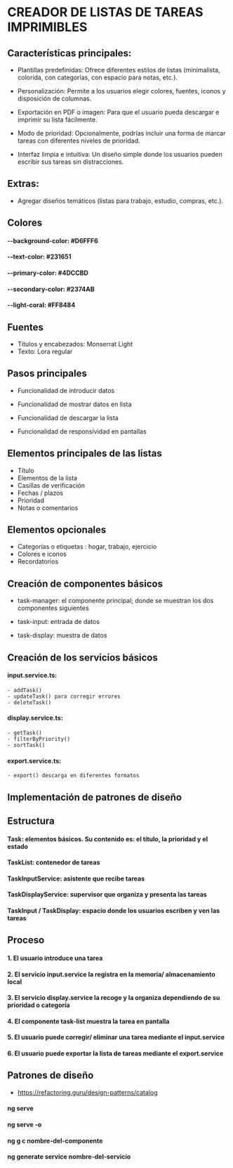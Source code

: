 # CREADOR DE LISTAS DE TAREAS IMPRIMIBLES

## Características principales:

- Plantillas predefinidas: Ofrece diferentes estilos de listas (minimalista, colorida, con categorías, con espacio para notas, etc.).

- Personalización: Permite a los usuarios elegir colores, fuentes, iconos y disposición de columnas.

- Exportación en PDF o imagen: Para que el usuario pueda descargar e imprimir su lista fácilmente.

- Modo de prioridad: Opcionalmente, podrías incluir una forma de marcar tareas con diferentes niveles de prioridad.

- Interfaz limpia e intuitiva: Un diseño simple donde los usuarios pueden escribir sus tareas sin distracciones.

## Extras:

- Agregar diseños temáticos (listas para trabajo, estudio, compras, etc.).

## Colores 

#### --background-color: #D6FFF6
#### --text-color: #231651
#### --primary-color: #4DCCBD
#### --secondary-color: #2374AB
#### --light-coral: #FF8484

## Fuentes

- Títulos y encabezados: Monserrat Light
- Texto: Lora regular

## Pasos principales

- Funcionalidad de introducir datos
- Funcionalidad de mostrar datos en lista
- Funcionalidad de descargar la lista

- Funcionalidad de responsividad en pantallas

## Elementos principales de las listas

- Título
- Elementos de la lista
- Casillas de verificación
- Fechas / plazos
- Prioridad
- Notas o comentarios

## Elementos opcionales

- Categorías o etiquetas : hogar, trabajo, ejercicio
- Colores e iconos
- Recordatorios

## Creación de componentes básicos

- task-manager: el componente principal; donde se muestran los dos componentes siguientes

- task-input: entrada de datos
- task-display: muestra de datos

## Creación de los servicios básicos

#### input.service.ts:
    - addTask()
    - updateTask() para corregir errores
    - deleteTask()

#### display.service.ts:
    - getTask()
    - filterByPriority()
    - sortTask()

#### export.service.ts:
    - export() descarga en diferentes formatos 

## Implementación de patrones de diseño

## Estructura

#### Task: elementos básicos. Su contenido es: el título, la prioridad y el estado

#### TaskList: contenedor de tareas

#### TaskInputService: asistente que recibe tareas

#### TaskDisplayService: supervisor que organiza y presenta las tareas

#### TaskInput / TaskDisplay: espacio donde los usuarios escriben y ven las tareas

## Proceso

#### 1. El usuario introduce una tarea

#### 2. El servicio input.service la registra en la memoria/ almacenamiento local

#### 3. El servicio display.service la recoge y la organiza dependiendo de su prioridad o categoría

#### 4. El componente task-list muestra la tarea en pantalla

#### 5. El usuario puede corregir/ eliminar una tarea mediante el input.service

#### 6. El usuario puede exportar la lista de tareas mediante el export.service

## Patrones de diseño

- https://refactoring.guru/design-patterns/catalog

#### ng serve
#### ng serve -o
#### ng g c nombre-del-componente
#### ng generate service nombre-del-servicio

